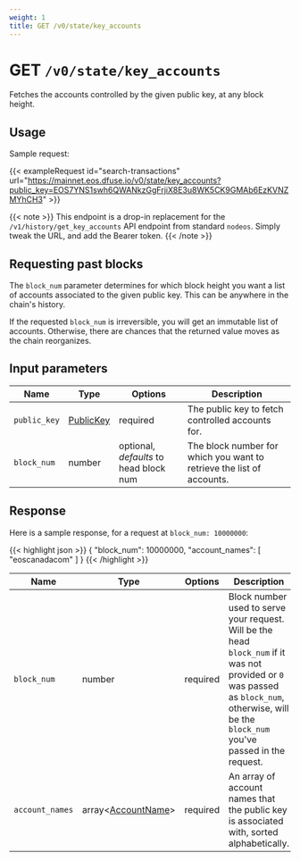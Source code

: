 ```yaml
---
weight: 1
title: GET /v0/state/key_accounts
---
```


# GET `/v0/state/key_accounts`

Fetches the accounts controlled by the given public key, at any block height.

## Usage

Sample request:

{{< exampleRequest id="search-transactions" url="https://mainnet.eos.dfuse.io/v0/state/key_accounts?public_key=EOS7YNS1swh6QWANkzGgFrjiX8E3u8WK5CK9GMAb6EzKVNZMYhCH3" >}}

{{< note >}}
This endpoint is a drop-in replacement for the `/v1/history/get_key_accounts` API endpoint from standard `nodeos`. Simply tweak the URL, and add the Bearer token.
{{< /note >}}

## Requesting past blocks

The `block_num` parameter determines for which block height you want a list of accounts associated to the given
public key. This can be anywhere in the chain's history.

If the requested `block_num` is irreversible, you will get an
immutable list of accounts. Otherwise, there are chances that the
returned value moves as the chain reorganizes.

## Input parameters

Name | Type | Options | Description
-----|------|---------|------------
`public_key` | [PublicKey](#type-PublicKey) | required | The public key to fetch controlled accounts for.
`block_num` | number | optional, _defaults_ to head block num | The block number for which you want to retrieve the list of accounts.

## Response

Here is a sample response, for a request at `block_num: 10000000`:

{{< highlight json >}}
{
  "block_num": 10000000,
  "account_names": [
    "eoscanadacom"
  ]
}
{{< /highlight >}}

Name | Type | Options | Description
-----|------|---------|------------
`block_num` | number | required | Block number used to serve your request. Will be the head `block_num` if it was not provided or `0` was passed as `block_num`, otherwise, will be the `block_num` you've passed in the request.
`account_names` | array&lt;[AccountName](#type-AccountName)&gt; | required | An array of account names that the public key is associated with, sorted alphabetically.